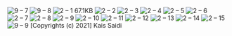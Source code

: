 ![9 – 7](https://user-images.githubusercontent.com/25367933/118423718-874d5b00-b6bd-11eb-905d-79cdfaf114a1.png)
![9 – 8](https://user-images.githubusercontent.com/25367933/118423721-89171e80-b6bd-11eb-8568-3b6b7a21382e.png)
![2 – 1](https://user-images.githubusercontent.com/25367933/118423172-53be0100-b6bc-11eb-9299-2def35e9a5ed.png)
67.1KB
![2 – 2](https://user-images.githubusercontent.com/25367933/118490735-29992d00-b716-11eb-97d2-868af7910f66.png)
![2 – 3](https://user-images.githubusercontent.com/25367933/118490738-2a31c380-b716-11eb-9cb5-6b11a75a8f26.png)
![2 – 4](https://user-images.githubusercontent.com/25367933/118490744-2b62f080-b716-11eb-885d-a9c483c45d0e.png)
![2 – 5](https://user-images.githubusercontent.com/25367933/118490750-2bfb8700-b716-11eb-8f33-0a837915abea.png)
![2 – 6](https://user-images.githubusercontent.com/25367933/118490756-2d2cb400-b716-11eb-8b09-d7b1c96dfa50.png)
![2 – 7](https://user-images.githubusercontent.com/25367933/118490759-2e5de100-b716-11eb-8803-56236dd51fb2.png)
![2 – 8](https://user-images.githubusercontent.com/25367933/118490761-2f8f0e00-b716-11eb-9060-897cce1510a4.png)
![2 – 9](https://user-images.githubusercontent.com/25367933/118490765-3027a480-b716-11eb-8de3-293ebe20799f.png)
![2 – 10](https://user-images.githubusercontent.com/25367933/118490768-3158d180-b716-11eb-9db1-7fcd665203ae.png)
![2 – 11](https://user-images.githubusercontent.com/25367933/118490771-31f16800-b716-11eb-811d-ff004ea7f338.png)
![2 – 12](https://user-images.githubusercontent.com/25367933/118490777-33229500-b716-11eb-9031-ed7e8eaf8182.png)
![2 – 13](https://user-images.githubusercontent.com/25367933/118490780-33bb2b80-b716-11eb-8b3c-47a353d29821.png)
![2 – 14](https://user-images.githubusercontent.com/25367933/118490787-34ec5880-b716-11eb-9ed4-7336bd724959.png)
![2 – 15](https://user-images.githubusercontent.com/25367933/118490792-361d8580-b716-11eb-84f8-59d7fe58a6a9.png)
![9 – 9](https://user-images.githubusercontent.com/25367933/118480192-d325f180-b709-11eb-9571-8043d0a7325d.png)
[Copyrights (c) 2021] Kais Saidi
